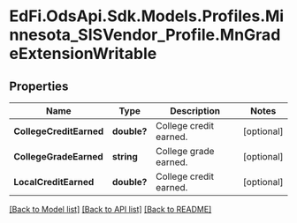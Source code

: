 # EdFi.OdsApi.Sdk.Models.Profiles.Minnesota_SISVendor_Profile.MnGradeExtensionWritable
## Properties

Name | Type | Description | Notes
------------ | ------------- | ------------- | -------------
**CollegeCreditEarned** | **double?** | College credit earned. | [optional] 
**CollegeGradeEarned** | **string** | College grade earned. | [optional] 
**LocalCreditEarned** | **double?** | College credit earned. | [optional] 

[[Back to Model list]](../README.md#documentation-for-models) [[Back to API list]](../README.md#documentation-for-api-endpoints) [[Back to README]](../README.md)

